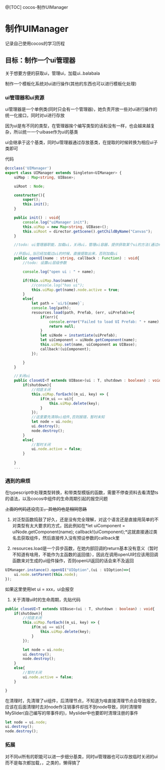 @[TOC] cocos-制作UIManager

# 制作UIManager

记录自己使用cocos的学习历程

## 目标：制作一个ui管理器

关于想要方便的获取ui，管理ui，加载ui..balabala

制作一个模板化系统对ui进行操作(其他的东西也可以进行模板化处理)

### ui管理器和ui资源

ui管理器是一个单例类(同时只会有一个管理器)，她负责开放一些对ui进行操作的统一化接口，同时对ui进行存放

因为ui是有不同的类型，在管理器挨个编写类型的话和没有一样，也会越来越复杂，所以统一一个uibase作为ui的基类

ui会继承于这个基类，同时ui管理器通过存放基类，在提取的时候转换为相应ui子类即可

代码

```typescript
@ccclass('UIManager')
export class UIManager extends Singleton<UIManager> {
    uiMap : Map<string, UIBase>;

    uiRoot : Node;

    constructor(){
        super();
        this.init();
    }

    public init() : void{
        console.log("uiManager init");
        this.uiMap = new Map<string, UIBase>();
        this.uiRoot = director.getScene().getChildByName("Canvas");
    }

    //todo: ui管理器职能，加载ui，关闭ui，管理ui容器，提供获取某个ui的方法(通过name)

    //开启ui,当已经加载过ui的时候，直接提取出来，否则加载ui
    public openUI(name : string, callback : Function) : void{
        //todo: 设置ui层级参数

        console.log("open ui : " + name);

        if(this.uiMap.has(name)){
            //console.log("has ui");
            this.uiMap.get(name).node.active = true;
        }
        else{
            let path = `ui/${name}`;
            console.log(path);
            resources.load(path, Prefab, (err, uiPrefab)=>{
                if(err){
                    console.error("Failed to load UI Prefab: " + name);
                    return null;
                }
                let uiNode = instantiate(uiPrefab);
                let uiComponent = uiNode.getComponent(name);
                this.uiMap.set(name, uiComponent as UIBase);
                callback!(uiComponent);
            });

        }
    }

    //关闭ui
    public closeUI<T extends UIBase>(ui : T, shutdown : boolean) : void{
        if(shutdown){
            //彻底关闭
            this.uiMap.forEach((m_ui, key) => {
                if(m_ui == ui){
                    this.uiMap.delete(key);
                }
            });
            //这里要先清除ui组件,否则报错，暂时未知
            let node = ui.node;
            ui.destroy();
            node.destroy();
        }
        else{
            //暂时关闭
            ui.node.active = false;
        }
        
    }
    ...

```


### 遇到的麻烦

在typescript中处理类型转换，和带类型模版的函数，需要不停查资料去看清楚ts的语法，以及cocos中组件的生命周期引起的报空问题

~~上面的代码还没完工，其他的也是相同思路~~
1. 对泛型函数捣鼓了好久，还是没有完全理解，对这个语言还是直接用简单的不对类型有太大要求的方式，因此例如在*let uiComponent = uiNode.getComponent(name); callback!(uiComponent);*这就直接通过类名去获取组件，然后直接传入没有预设参数的callback里

2. resources.load是一个异步函数，在她内部回调的return基本没有意义（暂时不知道有啥用，不能作为主函数的返回值），因此在调用openUI时应该用回调函数来对生成的ui组件操作，否则openUI返回的话会来不及返回
```typescript
UIManager.instance().openUI("UIOption",(ui : UIOption)=>{
    ui.node.setParent(this.node);
});
```
如果这里使用let ui = xxx，ui会报空

1. 关于清理ui时的生命周期，先贴代码
```typescript
public closeUI<T extends UIBase>(ui : T, shutdown : boolean) : void{
    if(shutdown){
        //彻底关闭
        this.uiMap.forEach((m_ui, key) => {
            if(m_ui == ui){
                this.uiMap.delete(key);
            }
        });

        let node = ui.node;
        ui.destroy();
        node.destroy();
    }
    else{
        //暂时关闭
        ui.node.active = false;
    }

}

```
在清理时，先清理了ui组件，后清理节点，不知道为啥直接清理节点会导致报空，应该在后面清理时去对node作注销事件却找不到node导致，同时清理带MySlider(自己编写的带事件的)，Myslider中也要即时清理注册的事件
```typescript
let node = ui.node;
ui.destroy();
node.destroy();
```


### 拓展

对不同ui所有的职能可以进一步细分基类，同时ui管理器也可以存放临时关闭的ui而不是每次都加载，，之类的，懒得搞了